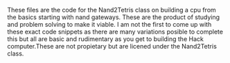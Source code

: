 These files are the code for the Nand2Tetris class on building a cpu from the basics starting with nand gateways. These are the product of studying and problem solving to make it viable. I am not the first to come up with these exact code snippets as there are many variations posible to complete this but all are basic and rudimentary as you get to building the Hack computer.These are not propietary but are licened under the Nand2Tetris class.
